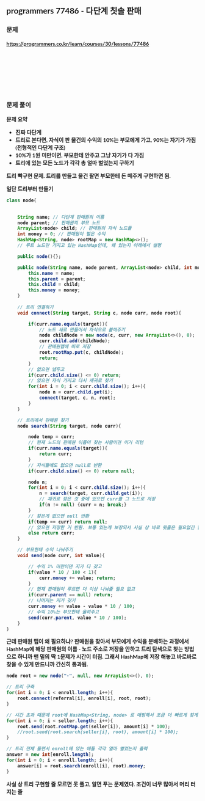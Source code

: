 <span style="font-family:Lato,PingFang SC,Microsoft YaHei,sans-serif">

## programmers 77486 - 다단계 칫솔 판매


### 문제 
<b>https://programmers.co.kr/learn/courses/30/lessons/77486</b>


<br/><br/><br/><br/><br/><br/>


### 문제 풀이<b>

문제 요약
- 진짜 다단계
- 트리로 본다면, 자식이 판 물건의 수익의 10%는 부모에게 가고, 90%는 자기가 가짐 (전형적인 다단계 구조)
- 10%가 1원 미만이면, 부모한테 안주고 그냥 자기가 다 가짐
- 트리에 있는 모든 노드가 각각 총 얼마 벌었는지 구하기

트리 빡구현 문제. 트리를 만들고 물건 팔면 부모한테 돈 떼주게 구현하면 됨.

일단 트리부터 만들기
```java
class node{

    
    String name; // 다단계 판매원의 이름
    node parent; // 판매원의 부모 노드
    ArrayList<node> child; // 판매원의 자식 노드들
    int money = 0; // 판매원이 벌은 수익
    HashMap<String, node> rootMap = new HashMap<>();
    // 루트 노드만 가지고 있는 HashMap인데, 왜 있는지 아래에서 설명

    public node(){};

    public node(String name, node parent, ArrayList<node> child, int money){
        this.name = name;
        this.parent = parent;
        this.child = child;
        this.money = money;
    }
    
    // 트리 연결하기
    void connect(String target, String c, node curr, node root){

        if(curr.name.equals(target)){
            // 노드 새로 만들어서 자식으로 붙혀주기
            node childNode = new node(c, curr, new ArrayList<>(), 0);
            curr.child.add(childNode);
            // 판매원맵에 따로 저장 
            root.rootMap.put(c, childNode);
            return;
        }
        // 없으면 냅두고
        if(curr.child.size() <= 0) return;
        // 있으면 자식 가지고 다시 재귀로 찾기
        for(int i = 0; i < curr.child.size(); i++){
            node n = curr.child.get(i);
            connect(target, c, n, root);
        }
    }

    // 트리에서 판매원 찾기 
    node search(String target, node curr){

        node temp = curr;
        // 현재 노드의 판매원 이름이 찾는 사람이면 이거 리턴
        if(curr.name.equals(target)){
            return curr;
        }
        // 자식들에도 없으면 null로 반환
        if(curr.child.size() <= 0) return null;

        node n;
        for(int i = 0; i < curr.child.size(); i++){
            n = search(target, curr.child.get(i));
            // 재귀로 찾은 것 중에 있으면 curr를 그 노드로 저장
            if(n != null) {curr = n; break;}
        }
        // 찾은게 없으면 null 반환
        if(temp == curr) return null;
        // 있으면 저장한 거 반환. 보통 있는게 보장되서 사실 상 바로 윗줄은 필요없긴 함
        else return curr;
    }

    // 부모한테 수익 나눠주기
    void send(node curr, int value){

        // 수익 1% 미만이면 지가 다 갖고
        if(value * 10 / 100 < 1){
            curr.money += value; return;
        }
        // 현재 판매원이 루트면 더 이상 나눠줄 필요 없고
        if(curr.parent == null) return;
        // 나머지는 지가 갖기
        curr.money += value - value * 10 / 100;
        // 수익 10%는 부모한테 올려주고
        send(curr.parent, value * 10 / 100);
    }
}
```

근데 판매원 맵이 왜 필요하냐? 판매원을 찾아서 부모에게 수익을 분배하는 과정에서 HashMap에 해당 판매원의 이름 - 노드 주소로 저장을 안하고 트리 탐색으로 찾는 방법으로 하니까 맨 밑의 딱 1문제가 시간이 터짐. 그래서 HashMap에 저장 해놓고 바로바로 찾을 수 있게 만드니까 간신히 통과됨.
```java
node root = new node("-", null, new ArrayList<>(), 0);

// 트리 구축
for(int i = 0; i < enroll.length; i++){
    root.connect(referral[i], enroll[i], root, root);
}

// 시간 초과 때문에 root에 HashMap<String, node> 로 매핑해서 조금 더 빠르게 찾게 만듬
for(int i = 0; i < seller.length; i++){
    root.send(root.rootMap.get(seller[i]), amount[i] * 100);
    //root.send(root.search(seller[i], root), amount[i] * 100);
}

// 트리 전체 돌면서 enroll에 있는 애들 각각 얼마 벌었는지 출력
answer = new int[enroll.length];
for(int i = 0; i < enroll.length; i++){
    answer[i] = root.search(enroll[i], root).money;
}
```

사실 상 트리 구현할 줄 모르면 못 풀고, 알면 푸는 문제였다. 조건이 너무 많아서 머리 터지는 줄

</b>
</span>
